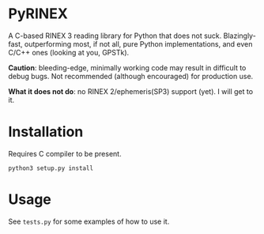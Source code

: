 # PyRINEX

A C-based RINEX 3 reading library for Python that does not suck. 
Blazingly-fast, outperforming most, if not all, pure Python implementations, and even C/C++ ones (looking at you, GPSTk).

**Caution**: bleeding-edge, minimally working code may result in difficult to debug bugs. 
Not recommended (although encouraged) for production use.

**What it does not do**: no RINEX 2/ephemeris(SP3) support (yet). I will get to it.

# Installation

Requires C compiler to be present.

    python3 setup.py install

# Usage

See ```tests.py``` for some examples of how to use it.
